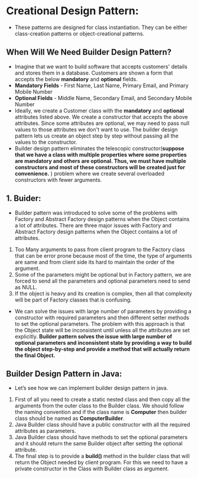 # Creational Design Pattern: 
- These patterns are designed for class instantiation. They can be either class-creation patterns or object-creational patterns.
## When Will We Need Builder Design Pattern?
- Imagine that we want to build software that accepts customers' details and stores them in a database. Customers are shown a form that accepts the below **mandatory** and **optional** fields.
- **Mandatory Fields** - First Name, Last Name, Primary Email, and Primary Mobile Number
- **Optional Fields** - Middle Name, Secondary Email, and Secondary Mobile Number
- Ideally, we create a Customer class with the **mandatory** and **optional** attributes listed above. We create a constructor that accepts the above attributes. Since some attributes are optional, we may need to pass null values to those attributes we don't want to use. The builder design pattern lets us create an object step by step without passing all the values to the constructor.
- Builder design pattern eliminates the telescopic constructor(**suppose that we have a class with multiple properties where some properties are mandatory and others are optional. Thus, we must have multiple constructors and most of these constructors will be created just for convenience.** ) problem where we create several overloaded constructors with fewer arguments.

## 1. Buider:
- Builder pattern was introduced to solve some of the problems with Factory and Abstract Factory design patterns when the Object contains a lot of attributes. There are three major issues with Factory and Abstract Factory design patterns when the Object contains a lot of attributes.
1. Too Many arguments to pass from client program to the Factory class that can be error prone because most of the time, the type of arguments are same and from client side its hard to maintain the order of the argument.
2. Some of the parameters might be optional but in Factory pattern, we are forced to send all the parameters and optional parameters need to send as NULL.
3. If the object is heavy and its creation is complex, then all that complexity will be part of Factory classes that is confusing.

- We can solve the issues with large number of parameters by providing a constructor with required parameters and then different setter methods to set the optional parameters. The problem with this approach is that the Object state will be inconsistent until unless all the attributes are set explicitly. **Builder pattern solves the issue with large number of optional parameters and inconsistent state by providing a way to build the object step-by-step and provide a method that will actually return the final Object.**

## Builder Design Pattern in Java:
- Let’s see how we can implement builder design pattern in java.
1. First of all you need to create a static nested class and then copy all the arguments from the outer class to the Builder class. We should follow the naming convention and if the class name is **Computer** then builder class should be named as **ComputerBuilder**.
2. Java Builder class should have a public constructor with all the required attributes as parameters.
3. Java Builder class should have methods to set the optional parameters and it should return the same Builder object after setting the optional attribute.
4. The final step is to provide a **build()** method in the builder class that will return the Object needed by client program. For this we need to have a private constructor in the Class with Builder class as argument.
